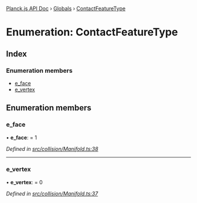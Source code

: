 [Planck.js API Doc](../README.md) › [Globals](../globals.md) › [ContactFeatureType](contactfeaturetype.md)

# Enumeration: ContactFeatureType

## Index

### Enumeration members

* [e_face](contactfeaturetype.md#e_face)
* [e_vertex](contactfeaturetype.md#e_vertex)

## Enumeration members

###  e_face

• **e_face**: = 1

*Defined in [src/collision/Manifold.ts:38](https://github.com/shakiba/planck.js/blob/1523746/src/collision/Manifold.ts#L38)*

___

###  e_vertex

• **e_vertex**: = 0

*Defined in [src/collision/Manifold.ts:37](https://github.com/shakiba/planck.js/blob/1523746/src/collision/Manifold.ts#L37)*
